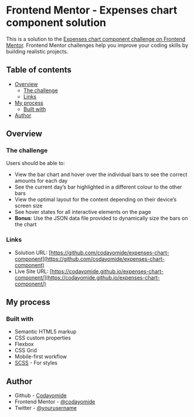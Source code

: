# Frontend Mentor - Expenses chart component solution

This is a solution to the [Expenses chart component challenge on Frontend Mentor](https://www.frontendmentor.io/challenges/expenses-chart-component-e7yJBUdjwt). Frontend Mentor challenges help you improve your coding skills by building realistic projects. 

## Table of contents

- [Overview](#overview)
  - [The challenge](#the-challenge)
  - [Links](#links)
- [My process](#my-process)
  - [Built with](#built-with)
- [Author](#author)

## Overview

### The challenge

Users should be able to:

- View the bar chart and hover over the individual bars to see the correct amounts for each day
- See the current day’s bar highlighted in a different colour to the other bars
- View the optimal layout for the content depending on their device’s screen size
- See hover states for all interactive elements on the page
- **Bonus**: Use the JSON data file provided to dynamically size the bars on the chart

### Links

- Solution URL: [https://github.com/codayomide/expenses-chart-component](https://github.com/codayomide/expenses-chart-component)
- Live Site URL: [https://codayomide.github.io/expenses-chart-component/](https://codayomide.github.io/expenses-chart-component/)

## My process

### Built with

- Semantic HTML5 markup
- CSS custom properties
- Flexbox
- CSS Grid
- Mobile-first workflow
- [SCSS](https://sass-lang.com) - For styles


## Author

- Github - [Codayomide](https://www.github.com/codayomide)
- Frontend Mentor - [@codayomide](https://www.frontendmentor.io/profile/codayomide)
- Twitter - [@yourusername](https://www.twitter.com/yourusername)